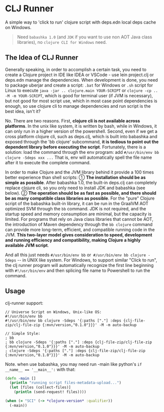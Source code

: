 # CLJ Runner

A simple way to 'click to run' clojure script with deps.edn local deps cache on Windows.

> Need `babashka 1.0` (and `JDK` if you want to use non AOT Java class libraries), no `clojure CLI for Windows` need.

## The Idea of CLJ Runner

Generally speaking, in order to accomplish a certain task, you need to create a Clojure project in IDE like IDEA or VSCode - use lein project.clj or deps.edn manage the dependencies. When development is done, you need to package uberjar and create a script: `.bat` for Windows or `.sh` script for Linux to execute `java -jar .. clojure.main YOUR-SCRIPT` or `clojure -cp .. -M -m YOUR-SCRIPT`, which is good for terminal user (if JVM is necessary), but not good for most script use, which in most case point dependencies is enough, so use clojure cli to manage dependencies and run script is the best idea, isn't it?

No. There are two reasons. First, **clojure cli is not available across platforms**. In the unix like system, it is written by bash, while in Windows, it can only run in a higher version of the powershell. Second, even if we get a cross platform clojure cli, such as deps.clj, which is built into babashka and exposed through the 'bb clojure' subcommand, **it is tedious to point out the dependent library before executing the script**. Fortunately, there is a solution: load the command through the env program: add `#/usr/bin/env bb clojure -Sdeps xxx ...` That is, env will automatically spell the file name after it to execute the complete command.

In order to make Clojure and the JVM library behind it provide a 100 times better experience than shell scripts: ① **The installation should be as simple as possible**. After babashka 1.0, the built-in deps.clj can completely replace clojure cli, so you only need to install JDK and babashka (see below). ② **The operation should be as fast as possible, and there should be as many compatible class libraries as possible**. For the "pure" Clojure script of the babashka built-in library, it can be run in the GraalVM AOT optimized SVM through the `bb` command. JDK is not required, and the startup speed and memory consumption are minimal, but the capacity is limited. For programs that rely on Java class libraries that cannot be AOT, the introduction of Maven dependency through the `bb clojure` command can provide more long-term, efficient, and compatible running code in the JVM. **This two-layer model gives consideration to speed, development and running efficiency and compatibility, making Clojure a highly available JVM script**.

And all this just needs `#/usr/bin/env bb` or` #/usr/bin/env bb clojure -Sdeps` -- in UNIX like system. For Windows, to support similar "Click to run", the clj runner program will automatically recognize the first line beginning with `#!/usr/bin/env` and then splicing file name to Powershell to run the command.

## Usage

clj-runner support: 

```
// Universe Script on Windows, Unix-like OS:
#!/usr/bin/env bb
#!/usr/bin/env bb clojure -Sdeps '{:paths ["."] :deps {clj-file-zip/clj-file-zip {:mvn/version,"0.1.0"}}}' -M -m auto-backup

// Simple Style:
; bb
; bb clojure -Sdeps '{:paths ["."] :deps {clj-file-zip/clj-file-zip {:mvn/version,"0.1.0"}}}' -M -m auto-backup
; clojure -Sdeps '{:paths ["."] :deps {clj-file-zip/clj-file-zip {:mvn/version,"0.1.0"}}}' -M -m auto-backup
```

Note. when use babashka, you may need run -main like python's `if __name__ == '__main__':` with that:

```clojure
(defn -main []
  (println "running script files-metadata-upload...")
  (let [files (collect-files)]
    (println (send-request! files))))

(when (= "SCI" (-> *clojure-version* :qualifier))
  (-main))
```